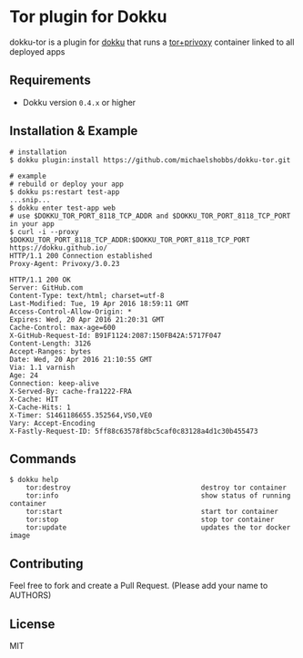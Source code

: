 Tor plugin for Dokku
=========================

dokku-tor is a plugin for [dokku](https://github.com/dokku/dokku) that runs a [tor+privoxy](https://github.com/rdsubhas/docker-tor-privoxy-alpine) container linked to all deployed apps

Requirements
------------
* Dokku version `0.4.x` or higher

Installation & Example
-----------
```
# installation
$ dokku plugin:install https://github.com/michaelshobbs/dokku-tor.git
```
```
# example
# rebuild or deploy your app
$ dokku ps:restart test-app
...snip...
$ dokku enter test-app web
# use $DOKKU_TOR_PORT_8118_TCP_ADDR and $DOKKU_TOR_PORT_8118_TCP_PORT in your app
$ curl -i --proxy $DOKKU_TOR_PORT_8118_TCP_ADDR:$DOKKU_TOR_PORT_8118_TCP_PORT https://dokku.github.io/
HTTP/1.1 200 Connection established
Proxy-Agent: Privoxy/3.0.23

HTTP/1.1 200 OK
Server: GitHub.com
Content-Type: text/html; charset=utf-8
Last-Modified: Tue, 19 Apr 2016 18:59:11 GMT
Access-Control-Allow-Origin: *
Expires: Wed, 20 Apr 2016 21:20:31 GMT
Cache-Control: max-age=600
X-GitHub-Request-Id: B91F1124:2087:150FB42A:5717F047
Content-Length: 3126
Accept-Ranges: bytes
Date: Wed, 20 Apr 2016 21:10:55 GMT
Via: 1.1 varnish
Age: 24
Connection: keep-alive
X-Served-By: cache-fra1222-FRA
X-Cache: HIT
X-Cache-Hits: 1
X-Timer: S1461186655.352564,VS0,VE0
Vary: Accept-Encoding
X-Fastly-Request-ID: 5ff88c63578f8bc5caf0c83128a4d1c30b455473
```

Commands
--------
```
$ dokku help
    tor:destroy                                destroy tor container
    tor:info                                   show status of running container
    tor:start                                  start tor container
    tor:stop                                   stop tor container
    tor:update                                 updates the tor docker image
```

## Contributing

Feel free to fork and create a Pull Request. (Please add your name to AUTHORS)

## License

MIT
